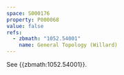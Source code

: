 ```yaml
---
space: S000176
property: P000068
value: false
refs:
  - zbmath: "1052.54001"
    name: General Topology (Willard)
---
```


See {{zbmath:1052.54001}}.
